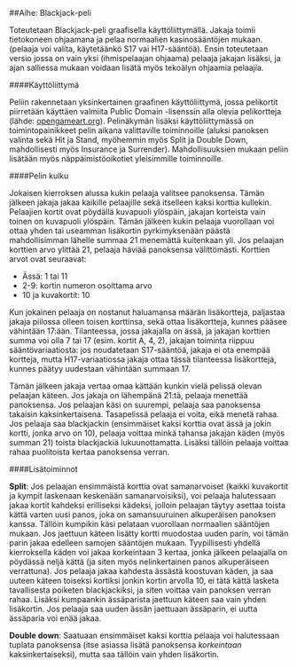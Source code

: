 ##Aihe: Blackjack-peli

Toteutetaan Blackjack-peli graafisella käyttöliittymällä. Jakaja toimii tietokoneen ohjaamana ja pelaa normaalien kasinosääntöjen mukaan. (pelaaja voi valita, käytetäänkö S17 vai H17-sääntöä). Ensin toteutetaan versio jossa on vain yksi (ihmispelaajan ohjaama) pelaaja jakajan lisäksi, ja ajan salliessa mukaan voidaan lisätä myös tekoälyn ohjaamia pelaajia.

####Käyttöliittymä

Peliin rakennetaan yksinkertainen graafinen käyttöliittymä, jossa pelikortit piirretään käyttäen valmiita Public Domain -lisenssin alla olevia pelikortteja (lähde: [opengameart.org][Pelikortit]). Pelinäkymän lisäksi käyttöliittymässä on toimintopainikkeet pelin aikana valittaville toiminnoille (aluksi panoksen valinta sekä Hit ja Stand, myöhemmin myös Split ja Double Down, mahdollisesti myös Insurance ja Surrender). Mahdollisuuksien mukaan peliin lisätään myös näppäimistöoikotiet yleisimmille toiminnoille.

####Pelin kulku

Jokaisen kierroksen alussa kukin pelaaja valitsee panoksensa. Tämän jälkeen jakaja jakaa kaikille pelaajille sekä itselleen kaksi korttia kullekin. Pelaajien kortit ovat pöydällä kuvapuoli ylöspäin, jakajan korteista vain toinen on kuvapuoli ylöspäin. Tämän jälkeen kukin pelaaja vuorollaan voi ottaa yhden tai useamman lisäkortin pyrkimyksenään päästä mahdollisimman lähelle summaa 21 menemättä kuitenkaan yli. Jos pelaajan korttien arvo ylittää 21, pelaaja häviää panoksensa välittömästi. Korttien arvot ovat seuraavat:  
* Ässä: 1 tai 11
* 2-9: kortin numeron osoittama arvo
* 10 ja kuvakortit: 10

Kun jokainen pelaaja on nostanut haluamansa määrän lisäkortteja, paljastaa jakaja piilossa olleen toisen korttinsa, sekä ottaa lisäkortteja, kunnes pääsee vähintään 17:ään. Tilanteessa, jossa jakajalla on ässä, ja jakajan korttien summa voi olla 7 tai 17 (esim. kortit A, 4, 2), jakajan toiminta riippuu sääntövariaatiosta: jos noudatetaan S17-sääntöä, jakaja ei ota enempää kortteja, mutta H17-variaatiossa jakaja ottaa tässä tilanteessa lisäkortteja, kunnes päätyy uudestaan vähintään summaan 17.

Tämän jälkeen jakaja vertaa omaa kättään kunkin vielä pelissä olevan pelaajan käteen. Jos jakaja on lähempänä 21:tä, pelaaja menettää panoksensa. Jos pelaajan käsi on suurempi, pelaaja saa panoksensa takaisin kaksinkertaisena. Tasapelissä pelaaja ei voita, eikä menetä rahaa. Jos pelaaja saa blackjackin (ensimmäiset kaksi korttia ovat ässä ja jokin kortti, jonka arvo on 10), pelaaja voittaa minkä tahansa jakajan käden (myös summan 21) toista blackjackiä lukuunottamatta. Lisäksi tällöin pelaaja voittaa rahaa puolitoista kertaa panoksensa verran.

####Lisätoiminnot

**Split**: Jos pelaajan ensimmäistä korttia ovat samanarvoiset (kaikki kuvakortit ja kympit laskenaan keskenään samanarvoisiksi), voi pelaaja halutessaan jakaa kortit kahdeksi erilliseksi kädeksi, jolloin pelaajan täytyy asettaa toista kättä varten uusi panos, joka on samansuuruinen alkuperäisen panoksen kanssa. Tällöin kumpikin käsi pelataan vuorollaan normaalien sääntöjen mukaan. Jos jaettuun käteen lisätty kortti muodostaa uuden parin, voi tämän parin jakaa edelleen samojen sääntöjen mukaan. Tyypillisesti yhdellä kierroksella käden voi jakaa korkeintaan 3 kertaa, jonka jälkeen pelaajalla on pöydässä neljä kättä (ja siten myös nelinkertainen panos alkuperäiseen verrattuna). Jos pelaaja jakaa kahdesta ässästä koostuvan käden, ja saa uuteen käteen toiseksi kortiksi jonkin kortin arvolla 10, ei tätä kättä lasketa tavallisesta poiketen blackjackiksi, ja siten voittaa vain panoksen verran rahaa. Lisäksi kumpaankin ässäparista jaettuun käteen saa vain yhden lisäkortin. Jos pelaaja saa uuden ässän jaettuaan ässäparin, ei uutta ässäparia voi enää jakaa.

**Double down**: Saatuaan ensimmäiset kaksi korttia pelaaja voi halutessaan tuplata panoksensa (itse asiassa lisätä panoksensa _korkeintaan_ kaksinkertaiseksi), mutta saa tällöin vain yhden lisäkortin.







[Pelikortit]: http://opengameart.org/content/playing-cards-vector-png
